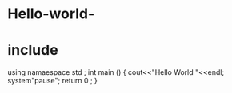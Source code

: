 # Hello-world-
# include<iostream>
  using namaespace std ;
  int main ()
  {
  cout<<"Hello World "<<endl;
  system"pause";
  return 0 ;
  }
  
